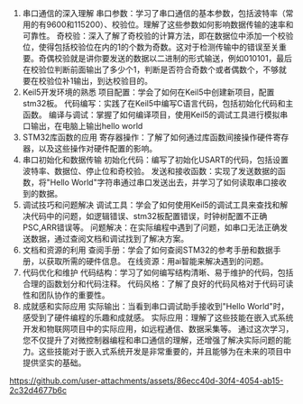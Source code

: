 1. 串口通信的深入理解
串口参数：学习了串口通信的基本参数，包括波特率（常用的有9600和115200）、校验位。理解了这些参数如何影响数据传输的速率和可靠性。
奇校验：深入了解了奇校验的计算方法，即在数据位中添加一个校验位，使得包括校验位在内的1的个数为奇数。这对于检测传输中的错误至关重要。奇偶校验就是讲你要发送的数据以二进制的形式输送，例如010101，最后在校验位判断前面输出了多少个1，判断是否符合奇数个或者偶数个，不够就要在校验位补1输出，到达校验目的。
2. Keil5开发环境的熟悉
项目配置：学会了如何在Keil5中创建新项目，配置stm32板。
代码编写：实践了在Keil5中编写C语言代码，包括初始化代码和主函数。
编译与调试：掌握了如何编译项目，使用Keil5的调试工具进行模拟串口输出，在电脑上输出hello world
3. STM32库函数的应用
寄存器操作：了解了如何通过库函数间接操作硬件寄存器，以及这些操作对硬件配置的影响。
4. 串口初始化和数据传输
初始化代码：编写了初始化USART的代码，包括设置波特率、数据位、停止位和奇校验。
发送和接收函数：实现了发送数据的函数，将"Hello World"字符串通过串口发送出去，并学习了如何读取串口接收到的数据。
5. 调试技巧和问题解决
调试工具：学会了如何使用Keil5的调试工具来查找和解决代码中的问题，如逻辑错误、stm32板配置错误，时钟树配置不正确PSC,ARR错误等。
问题解决：在实际编程中遇到了问题，如串口无法正确发送数据，通过查阅文档和调试找到了解决方案。
6. 文档和资源的利用
查阅手册：学会了如何查阅STM32的参考手册和数据手册，以获取所需的硬件信息。
在线资源：用ai智能来解决遇到的问题。
7. 代码优化和维护
代码结构：学习了如何编写结构清晰、易于维护的代码，包括合理的函数划分和代码注释。
代码风格：了解了良好的代码风格对于代码可读性和团队协作的重要性。
8. 成就感和实际应用
实际输出：当看到串口调试助手接收到"Hello World"时，感受到了硬件编程的乐趣和成就感。
实际应用：理解了这些技能在嵌入式系统开发和物联网项目中的实际应用，如远程通信、数据采集等。
通过这次学习，您不仅提升了对微控制器编程和串口通信的理解，还增强了解决实际问题的能力。这些技能对于嵌入式系统开发是非常重要的，并且能够为在未来的项目中提供坚实的基础。



https://github.com/user-attachments/assets/86ecc40d-30f4-4054-ab15-2c32d4677b6c



